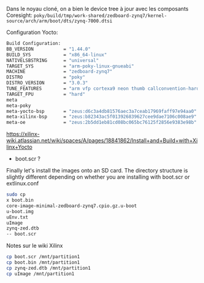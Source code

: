 Dans le noyau cloné, on a bien le device tree à jour avec les composants Coresight:
`poky/build/tmp/work-shared/zedboard-zynq7/kernel-source/arch/arm/boot/dts/zynq-7000.dtsi`

Configuration Yocto:
```bash
Build Configuration:
BB_VERSION           = "1.44.0"
BUILD_SYS            = "x86_64-linux"
NATIVELSBSTRING      = "universal"
TARGET_SYS           = "arm-poky-linux-gnueabi"
MACHINE              = "zedboard-zynq7"
DISTRO               = "poky"
DISTRO_VERSION       = "3.0.3"
TUNE_FEATURES        = "arm vfp cortexa9 neon thumb callconvention-hard"
TARGET_FPU           = "hard"
meta                 
meta-poky            
meta-yocto-bsp       = "zeus:d6c3a4db81576aec3a7ceab17969faff97e94aa0"
meta-xilinx-bsp      = "zeus:b82343ac5f013926839627cee9dae7106c008ae9"
meta-oe              = "zeus:2b5dd1eb81cd08bc065bc76125f2856e9383e98b"
```

https://xilinx-wiki.atlassian.net/wiki/spaces/A/pages/18841862/Install+and+Build+with+Xilinx+Yocto
- boot.scr ?

Finally let's install the images onto an SD card.  The directory structure is slightly different depending on whether you are installing with boot.scr or extlinux.conf

```bash
sudo cp
x boot.bin
core-image-minimal-zedboard-zynq7.cpio.gz.u-boot
u-boot.img
uEnv.txt
uImage
zynq-zed.dtb
-- boot.scr
```

Notes sur le wiki Xilinx
```bash
cp boot.scr /mnt/partition1
cp boot.bin /mnt/partition1
cp zynq-zed.dtb /mnt/partition1
cp uImage /mnt/partition1
```
